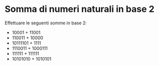 # Somma di numeri naturali in base 2
Effettuare le seguenti somme in base 2:
- 10001 + 11001
- 110011 + 10000
- 10111101 + 1111
- 1110011 + 1000111
- 111111 + 111111
- 10101010 + 1010101
